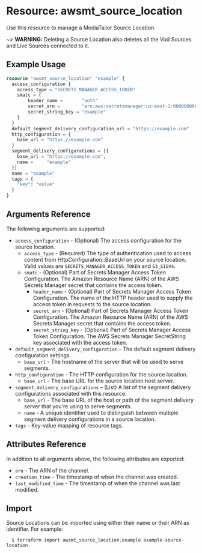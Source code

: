 # Resource: awsmt_source_location

Use this resource to manage a MediaTailor Source Location.

~> **WARNING:** Deleting a Source Location also deletes all the Vod Sources and Live Sources connected to it.

## Example Usage

```terraform
resource "awsmt_source_location" "example" {
  access_configuration {
    access_type = "SECRETS_MANAGER_ACCESS_TOKEN"
    smatc = {
        header_name =       "auth"
        secret_arn =        "arn:aws:secretsmanager:us-east-1:000000000000:secret/example"
        secret_string_key = "example"
    }
  }
  default_segment_delivery_configuration_url = "https://example.com"
  http_configuration = {
    base_url = "https://example.com"
  }
  segment_delivery_configurations = [{
    base_url = "https://example.com",
    name =     "example"
  }]
  name = "example"
  tags = {
    "key": "value"
  }
}
```

## Arguments Reference

The following arguments are supported:

- `access_configuration` - (Optional) The access configuration for the source location.
  - `access_type` - (Required) The type of authentication used to access content from HttpConfiguration::BaseUrl on your source location. Valid values are `SECRETS_MANAGER_ACCESS_TOKEN` and `S3_SIGV4`.
  - `smatc` - (Optional) Part of Secrets Manager Access Token Configuration. The Amazon Resource Name (ARN) of the AWS Secrets Manager secret that contains the access token.
    - `header_name` - (Optional) Part of Secrets Manager Access Token Configuration. The name of the HTTP header used to supply the access token in requests to the source location.
    - `secret_arn` - (Optional) Part of Secrets Manager Access Token Configuration. The Amazon Resource Name (ARN) of the AWS Secrets Manager secret that contains the access token.
    - `secret_string_key` - (Optional) Part of Secrets Manager Access Token Configuration. The AWS Secrets Manager SecretString key associated with the access token.
- `default_segment_delivery_configuration` - The default segment delivery configuration settings.
  - `base_url` - The hostname of the server that will be used to serve segments.
- `http_configuration` - The HTTP configuration for the source location.
  - `base_url` - The base URL for the source location host server.
- `segment_delivery_configurations` – (List) A list of the segment delivery configurations associated with this resource.
  - `base_url` - The base URL of the host or path of the segment delivery server that you're using to serve segments.
  - `name` - A unique identifier used to distinguish between multiple segment delivery configurations in a source location.
- `tags` - Key-value mapping of resource tags.

## Attributes Reference

In addition to all arguments above, the following attributes are exported:

- `arn` - The ARN of the channel.
- `creation_time` - The timestamp of when the channel was created.
- `last_modified_time` - The timestamp of when the channel was last modified.

## Import

Source Locations can be imported using either their name or their ARN as identifier. For example:

```
  $ terraform import awsmt_source_location.example example-source-location
```
